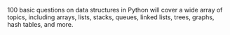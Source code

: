 100  basic questions on data structures in Python will cover a wide array of topics, including arrays, lists, stacks, queues, linked lists, trees, graphs, hash tables, and more.
